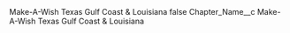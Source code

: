 <?xml version="1.0" encoding="UTF-8"?>
<CustomMetadata xmlns="http://soap.sforce.com/2006/04/metadata" xmlns:xsi="http://www.w3.org/2001/XMLSchema-instance" xmlns:xsd="http://www.w3.org/2001/XMLSchema">
    <label>Make-A-Wish Texas Gulf Coast &amp; Louisiana</label>
    <protected>false</protected>
    <values>
        <field>Chapter_Name__c</field>
        <value xsi:type="xsd:string">Make-A-Wish Texas Gulf Coast &amp; Louisiana</value>
    </values>
</CustomMetadata>
